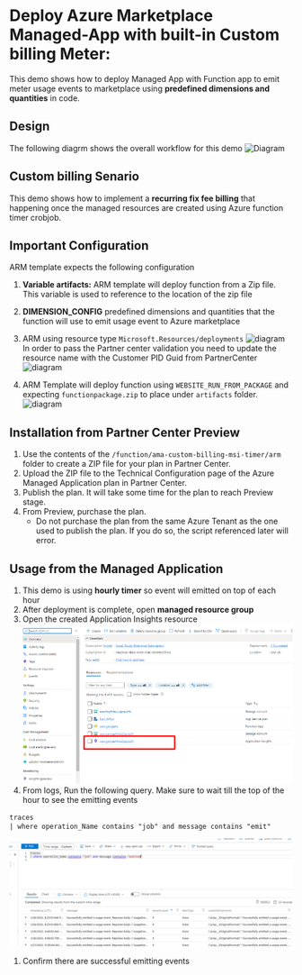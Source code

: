 # Deploy  Azure Marketplace Managed-App with built-in Custom billing Meter:

This demo shows how to deploy Managed App with Function app to  emit meter usage events to marketplace using **predefined dimensions and quantities** in code.

## Design
The following diagrm shows the overall workflow for this demo
![Diagram](./images/Diagram.png)


## Custom billing Senario

This demo shows how to implement a **recurring fix fee billing** that happening once the managed resources are created using Azure function timer crobjob.


## Important Configuration
ARM template expects the following configuration

1. <b>Variable artifacts:</b> ARM template will deploy function from a Zip file. This variable is used to reference to the location of the zip file

1. <b>DIMENSION_CONFIG</b> predefined dimensions and quantities that the function will use to emit usage event to Azure marketplace


1. ARM using resource type `Microsoft.Resources/deployments` 
![diagram](./images/Diagram2.png)
In order to pass the Partner center validation you need to update the resource name with the Customer PID Guid from PartnerCenter
![diagram](./images/Diagram3.png)

1. ARM Template will deploy function using `WEBSITE_RUN_FROM_PACKAGE` and expecting `functionpackage.zip` to place under `artifacts` folder.
![diagram](./images/Diagram4.png)


## Installation from Partner Center Preview

1. Use the contents of the `/function/ama-custom-billing-msi-timer/arm` folder to create a ZIP file for your plan in Partner Center.
1. Upload the ZIP file to the Technical Configuration page of the Azure Managed Application plan in Partner Center.
1. Publish the plan. It will take some time for the plan to reach Preview stage.
1. From Preview, purchase the plan. 
    - Do not purchase the plan from the same Azure Tenant as the one used to publish the plan. If you do so, the script referenced later will error.
    

## Usage from the Managed Application
1. This demo is using **hourly timer** so event will emitted on top of each hour
1. After deployment is complete, open **managed resource group** 
1. Open the created Application Insights resource
![diagram](./images/Diagram7.png)
1. From logs, Run the following query. Make sure to wait till the top of the hour to see the emitting events 
```
traces 
| where operation_Name contains "job" and message contains "emit"
```
![diagram](./images/Diagram6.png)

1. Confirm there are successful emitting events
